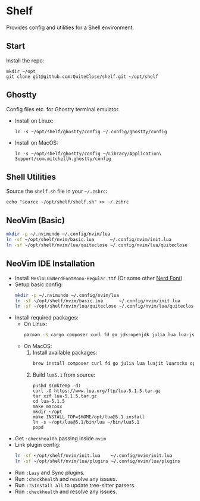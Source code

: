 # Shelf
Provides config and utilities for a Shell environment.

## Start
Install the repo:
```
mkdir ~/opt
git clone git@github.com:QuiteClose/shelf.git ~/opt/shelf
```

## Ghostty
Config files etc. for Ghostty terminal emulator.
*   Install on Linux:
    ```
    ln -s ~/opt/shelf/ghostty/config ~/.config/ghostty/config
    ```
*   Install on MacOS:
    ```
    ln -s ~/opt/shelf/ghostty/config ~/Library/Application\ Support/com.mitchellh.ghostty/config
    ```

## Shell Utilities
Source the `shelf.sh` file in your `~/.zshrc`:
```
echo "source ~/opt/shelf/shelf.sh" >> ~/.zshrc
```

## NeoVim (Basic)
```bash
mkdir -p ~/.nvimundo ~/.config/nvim/lua
ln -sf ~/opt/shelf/nvim/basic.lua      ~/.config/nvim/init.lua
ln -sf ~/opt/shelf/nvim/lua/quiteclose ~/.config/nvim/lua/quiteclose
```

## NeoVim IDE Installation
*   Install `MesloLGSNerdFontMono-Regular.ttf` (Or some other [Nerd Font](https://github.com/ryanoasis/nerd-fonts/))
*   Setup basic config:
    ```bash
    mkdir -p ~/.nvimundo ~/.config/nvim/lua
    ln -sf ~/opt/shelf/nvim/basic.lua      ~/.config/nvim/init.lua
    ln -sf ~/opt/shelf/nvim/lua/quiteclose ~/.config/nvim/lua/quiteclose
    ```
*   Install required packages:
    *   On Linux:
        ```bash
        pacman -S cargo composer curl fd go jdk-openjdk julia lua lua-jsregexp lua51 lua51-jsregexp luarocks neovim perl php ruby tree-sitter tree-sitter-cli wget
        ```
    *   On MacOS:
        1.  Install available packages:
            ```bash
            brew install composer curl fd go julia lua luajit luarocks openjdk neovim perl php python3 rip-grep ruby rust tree-sitter wget
            ```
        0.  Build `lua5.1` from source:
            ```
            pushd $(mktemp -d)
            curl -O https://www.lua.org/ftp/lua-5.1.5.tar.gz
            tar xzf lua-5.1.5.tar.gz
            cd lua-5.1.5
            make macosx
            mkdir ~/opt
            make INSTALL_TOP=$HOME/opt/lua@5.1 install
            ln -s ~/opt/lua@5.1/bin/lua ~/bin/lua5.1
            popd
            ```
*   Get `:checkhealth` passing inside `nvim`
*   Link plugin config:
    ```bash
    ln -sf ~/opt/shelf/nvim/init.lua    ~/.config/nvim/init.lua
    ln -sf ~/opt/shelf/nvim/lua/plugins ~/.config/nvim/lua/plugins
    ```
*   Run `:Lazy` and Sync plugins.
*   Run `:checkhealth` and resolve any issues.
*   Run `:TSInstall all` to update tree-sitter parsers.
*   Run `:checkhealth` and resolve any issues.
